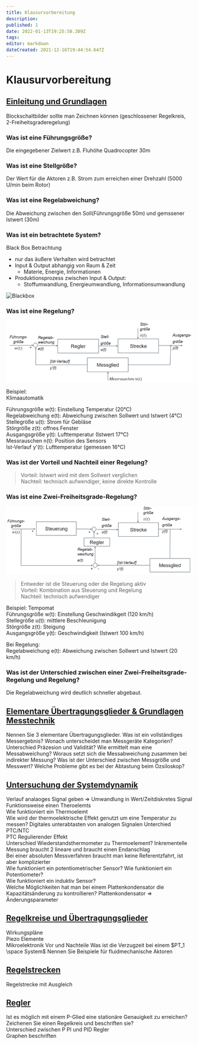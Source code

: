 ```yaml
---
title: Klausurvorbereitung
description: 
published: 1
date: 2022-01-13T19:25:58.309Z
tags: 
editor: markdown
dateCreated: 2021-12-16T19:44:54.647Z
---
```


# Klausurvorbereitung

## [Einleitung und Grundlagen](einleitung_grundlagen.md)
Blockschaltbilder sollte man Zeichnen können (geschlossener Regelkreis, 2-Freiheitsgraderegelung)  
### Was ist eine Führungsgröße?  
Die eingegebener Zielwert z.B. Fluhöhe Quadrocopter 30m  

### Was ist eine Stellgröße?
Der Wert für die Aktoren z.B. Strom zum erreichen einer Drehzahl (5000 U/min beim Rotor)

### Was ist eine Regelabweichung?
Die Abweichung zwischen den Soll(Führungsgröße 50m) und gemssener Istwert (30m)  

### Was ist ein betrachtete System?  
Black Box Betrachtung
- nur das äußere Verhalten wird betrachtet
- Input & Output abhangig von Raum & Zeit
	- Materie, Energie, Informationen 
- Produktionsprozess zwischen Input & Output:
	- Stoffumwandlung, Energieumwandlung, Informationsumwandlung

![Blackbox](https://upload.wikimedia.org/wikipedia/commons/4/44/Blackbox3D.png)

### Was ist eine Regelung?  
![Regelung](regelung.png)


Beispiel:  
Klimaautomatik

Führungsgröße w(t): Einstellung Temperatur (20°C)  
Regelabweichung e(t): Abweichung zwischen Sollwert und Istwert (4°C)  
Stellegröße u(t): Strom für Gebläse    
Störgröße z(t): offnes Fenster    
Ausgangsgröße y(t): Lufttemperatur (Istwert 17°C)  
Messrauschen n(t): Position des Sensors  
Ist-Verlauf y'(t): Lufttemperatur (gemessen 16°C)

### Was ist der Vorteil und Nachteil einer Regelung?  
> Vorteil: Istwert wird mit dem Sollwert verglichen  
> Nachteil: technisch aufwendiger, keine direkte Kontrolle  

### Was ist eine Zwei-Freiheitsgrade-Regelung?  
![Zwei Freiheitsgrade Regelung](2-freiheitsgrade-regelung.png)
> Entweder ist die Steuerung oder die Regelung aktiv  
> Vorteil: Kombination aus Steuerung und Regelung  
> Nachteil: technisch aufwendiger  

Beispiel:
Tempomat  
Führungsgröße w(t): Einstellung Geschwindikgeit (120 km/h)  
Stellegröße u(t): mittlere Beschleunigung  
Störgröße z(t): Steigung     
Ausgangsgröße y(t): Geschwindigkeit (Istwert 100 km/h)

Bei Regelung:  
Regelabweichung e(t): Abweichung zwischen Sollwert und Istwert (20 km/h)

### Was ist der Unterschied zwischen einer Zwei-Freiheitsgrade-Regelung und Regelung?  
Die Regelabweichung wird deutlich schneller abgebaut.



## [Elementare Übertragungsglieder & Grundlagen Messtechnik](uebertragungsglieder.md)
Nennen Sie 3 elementare Übertragungsglieder.
Was ist ein vollständiges Messergebnis?
Wonach unterscheidet man Messgeräte Kategorien?
Unterschied Präzesion und Validität?
Wie ermittelt man eine Messabweichung?
Woraus setzt sich die Messabweichung zusammen bei indirekter Messung?
Was ist der Unterschied zwischen Messgröße und Messwert?
Welche Probleme gibt es bei der Abtastung beim Ozsiloskop?





## [Untersuchung der Systemdynamik](systemdynamik.md)
Verlauf analaoges Signal geben => Umwandlung in Wert/Zeitdiskretes Signal  
Funktionsweise einen Theroelemts  
Wie funktioniert ein Thermoelemt  
Wie wird der thermoelektrische Effekt genutzt um eine Temperatur zu messen?
Digitales unterabtasten von analogen Signalen
Unterchied PTC/NTC  
PTC Regulierender Effekt  
Unterschied Wiederstandsthermometer zu Thermoelement?
Inkrementelle Messung braucht 2 lineare und braucht einen Endanschlag  
Bei einer absoluten Messverfahren braucht man keine Referentzfahrt, ist aber komplizierter  
Wie funktioniert ein potentiometrischer Sensor?
Wie funktioniert ein Potentiometer?  
Wie funktioniert ein induktiv Sensor?  
Welche Möglichkeiten hat man bei einem Plattenkondensator die Kapazitätsänderung zu kontrollieren?
Plattenkondensator => Änderungsparameter  




## [Regelkreise und Übertragungsglieder](regelkreise.md)
Wirkungspläne  
Piezo Elemente  
Mikroelektronik Vor und Nachteile
Was ist die Verzugzeit bei einem $PT_1 \space System$ 
Nennen Sie Beispiele für fluidmechanische Aktoren 

## [Regelstrecken](regelstrecken.md)
Regelstrecke mit Ausgleich
## [Regler](regler.md)
Ist es möglich mit einem P-Glied eine stationäre Genauigkeit zu erreichen?  
Zeichenen Sie einen Regelkreis und beschriften sie?  
Unterschied zwischen P PI und PID Regler  
Graphen beschriften  